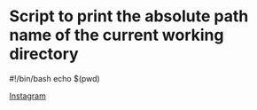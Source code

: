 # Script to print the absolute path name of the current working directory
#!/bin/bash 
echo $(pwd)

[Instagram](https://www.instagram.com/) 
